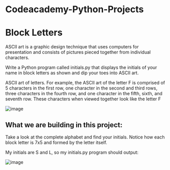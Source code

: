 # Codeacademy-Python-Projects

# Block Letters
ASCII art is a graphic design technique that uses computers for presentation and consists of pictures pieced together from individual characters.

Write a Python program called initials.py that displays the initials of your name in block letters as shown and dip your toes into ASCII art.

ASCII art of letters. For example, the ASCII art of the letter F is comprised of 5 characters in the first row, one character in the second and third rows, three characters in the fourth row, and one character in the fifth, sixth, and seventh row. These characters when viewed together look like the letter F

![image](https://user-images.githubusercontent.com/119771144/211777168-b9b14cbe-51d8-4ecf-b194-75fb0b90c98f.png)

## What we are building in this project:

Take a look at the complete alphabet and find your initials. Notice how each block letter is 7x5 and formed by the letter itself.

My initials are S and L, so my initials.py program should output:

![image](https://user-images.githubusercontent.com/119771144/211777444-6ecfdc6d-50fc-4155-8931-9d8082b1893d.png)
